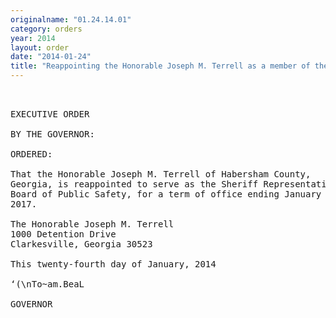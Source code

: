 ```yaml
---
originalname: "01.24.14.01"
category: orders
year: 2014
layout: order
date: "2014-01-24"
title: "Reappointing the Honorable Joseph M. Terrell as a member of the Board of Public Safety"
---
```

<pre>
 

EXECUTIVE ORDER

BY THE GOVERNOR:

ORDERED:

That the Honorable Joseph M. Terrell of Habersham County,
Georgia, is reappointed to serve as the Sheriff Representative on the
Board of Public Safety, for a term of office ending January 20,
2017.

The Honorable Joseph M. Terrell
1000 Detention Drive
Clarkesville, Georgia 30523

This twenty-fourth day of January, 2014

‘(\nTo~am.BeaL

GOVERNOR

</pre>

